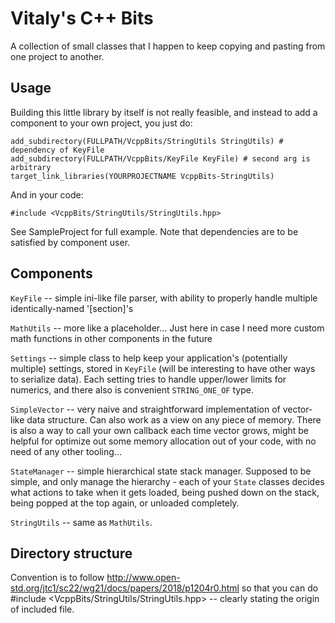 # Vitaly's C++ Bits
A collection of small classes that I happen to keep copying and pasting from one project to another.

## Usage
Building this little library by itself is not really feasible, and instead to
add a component to your own project, you just do:

```
add_subdirectory(FULLPATH/VcppBits/StringUtils StringUtils) # dependency of KeyFile
add_subdirectory(FULLPATH/VcppBits/KeyFile KeyFile) # second arg is arbitrary 
target_link_libraries(YOURPROJECTNAME VcppBits-StringUtils)
```

And in your code:
```
#include <VcppBits/StringUtils/StringUtils.hpp>
```

See SampleProject for full example. Note that dependencies are to be satisfied by component user. 

## Components

`KeyFile` -- simple ini-like file parser, with ability to properly handle
multiple identically-named '[section]'s

`MathUtils` -- more like a placeholder... Just here in case I need more custom
math functions in other components in the future

`Settings` -- simple class to help keep your application's (potentially
multiple) settings, stored in `KeyFile` (will be interesting to have other ways
to serialize data). Each setting tries to handle upper/lower limits for
numerics, and there also is convenient `STRING_ONE_OF` type.

`SimpleVector` -- very naive and straightforward implementation of vector-like data structure. Can also work as a view on any piece of memory. There is also a way to call your own callback each time vector grows, might be helpful for optimize out some memory allocation out of your code, with no need of any other tooling...

`StateManager` -- simple hierarchical state stack manager. Supposed to be simple, and only manage the hierarchy - each of your `State` classes decides what actions to take when it gets loaded, being pushed down on the stack, being popped at the top again, or unloaded completely.

`StringUtils` -- same as `MathUtils`.

## Directory structure
Convention is to follow
http://www.open-std.org/jtc1/sc22/wg21/docs/papers/2018/p1204r0.html so that
you can do #include <VcppBits/StringUtils/StringUtils.hpp> -- clearly stating
the origin of included file.
